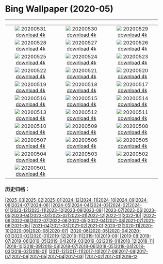 # Bing Wallpaper (2020-05)
**************
| | | |
| :----: | :----: | :----: |
| ![](https://www.bing.com/th?id=OHR.GreatReefDay_ZH-CN1185297376_1920x1080.jpg) 20200531 [download 4k](https://www.bing.com/th?id=OHR.GreatReefDay_ZH-CN1185297376_UHD.jpg) | ![](https://www.bing.com/th?id=OHR.WolfPup_ZH-CN1074513906_1920x1080.jpg) 20200530 [download 4k](https://www.bing.com/th?id=OHR.WolfPup_ZH-CN1074513906_UHD.jpg) | ![](https://www.bing.com/th?id=OHR.SantaCruzRiver_ZH-CN0935957996_1920x1080.jpg) 20200529 [download 4k](https://www.bing.com/th?id=OHR.SantaCruzRiver_ZH-CN0935957996_UHD.jpg) |
| ![](https://www.bing.com/th?id=OHR.MarleyBeach_ZH-CN0404372814_1920x1080.jpg) 20200528 [download 4k](https://www.bing.com/th?id=OHR.MarleyBeach_ZH-CN0404372814_UHD.jpg) | ![](https://www.bing.com/th?id=OHR.OldManWhiskers_ZH-CN9321160932_1920x1080.jpg) 20200527 [download 4k](https://www.bing.com/th?id=OHR.OldManWhiskers_ZH-CN9321160932_UHD.jpg) | ![](https://www.bing.com/th?id=OHR.EvergladesShowers_ZH-CN9209435866_1920x1080.jpg) 20200526 [download 4k](https://www.bing.com/th?id=OHR.EvergladesShowers_ZH-CN9209435866_UHD.jpg) |
| ![](https://www.bing.com/th?id=OHR.CheetahCubs_ZH-CN8863575385_1920x1080.jpg) 20200525 [download 4k](https://www.bing.com/th?id=OHR.CheetahCubs_ZH-CN8863575385_UHD.jpg) | ![](https://www.bing.com/th?id=OHR.TulipFieldsDE_ZH-CN8685077552_1920x1080.jpg) 20200524 [download 4k](https://www.bing.com/th?id=OHR.TulipFieldsDE_ZH-CN8685077552_UHD.jpg) | ![](https://www.bing.com/th?id=OHR.GreenanMaze_ZH-CN7987019078_1920x1080.jpg) 20200523 [download 4k](https://www.bing.com/th?id=OHR.GreenanMaze_ZH-CN7987019078_UHD.jpg) |
| ![](https://www.bing.com/th?id=OHR.SunSalutation_ZH-CN7833986255_1920x1080.jpg) 20200522 [download 4k](https://www.bing.com/th?id=OHR.SunSalutation_ZH-CN7833986255_UHD.jpg) | ![](https://www.bing.com/th?id=OHR.ReichenbachFalls_ZH-CN7578535270_1920x1080.jpg) 20200521 [download 4k](https://www.bing.com/th?id=OHR.ReichenbachFalls_ZH-CN7578535270_UHD.jpg) | ![](https://www.bing.com/th?id=OHR.PoppyDeer_ZH-CN8317016056_1920x1080.jpg) 20200520 [download 4k](https://www.bing.com/th?id=OHR.PoppyDeer_ZH-CN8317016056_UHD.jpg) |
| ![](https://www.bing.com/th?id=OHR.LavenderBee_ZH-CN0499654521_1920x1080.jpg) 20200519 [download 4k](https://www.bing.com/th?id=OHR.LavenderBee_ZH-CN0499654521_UHD.jpg) | ![](https://www.bing.com/th?id=OHR.RoaringFork_ZH-CN0315142196_1920x1080.jpg) 20200518 [download 4k](https://www.bing.com/th?id=OHR.RoaringFork_ZH-CN0315142196_UHD.jpg) | ![](https://www.bing.com/th?id=OHR.ElephantHerd_ZH-CN0652209931_1920x1080.jpg) 20200517 [download 4k](https://www.bing.com/th?id=OHR.ElephantHerd_ZH-CN0652209931_UHD.jpg) |
| ![](https://www.bing.com/th?id=OHR.LofotenIslands_ZH-CN0114482586_1920x1080.jpg) 20200516 [download 4k](https://www.bing.com/th?id=OHR.LofotenIslands_ZH-CN0114482586_UHD.jpg) | ![](https://www.bing.com/th?id=OHR.LacMidi_ZH-CN9682566554_1920x1080.jpg) 20200515 [download 4k](https://www.bing.com/th?id=OHR.LacMidi_ZH-CN9682566554_UHD.jpg) | ![](https://www.bing.com/th?id=OHR.NorthRimOpens_ZH-CN9513300299_1920x1080.jpg) 20200514 [download 4k](https://www.bing.com/th?id=OHR.NorthRimOpens_ZH-CN9513300299_UHD.jpg) |
| ![](https://www.bing.com/th?id=OHR.BaliRiceHarvest_ZH-CN9267319542_1920x1080.jpg) 20200513 [download 4k](https://www.bing.com/th?id=OHR.BaliRiceHarvest_ZH-CN9267319542_UHD.jpg) | ![](https://www.bing.com/th?id=OHR.MooseWatching_ZH-CN9115714564_1920x1080.jpg) 20200512 [download 4k](https://www.bing.com/th?id=OHR.MooseWatching_ZH-CN9115714564_UHD.jpg) | ![](https://www.bing.com/th?id=OHR.SeagullsChat_ZH-CN8973709588_1920x1080.jpg) 20200511 [download 4k](https://www.bing.com/th?id=OHR.SeagullsChat_ZH-CN8973709588_UHD.jpg) |
| ![](https://www.bing.com/th?id=OHR.OldPatriarchTree_ZH-CN8818146190_1920x1080.jpg) 20200510 [download 4k](https://www.bing.com/th?id=OHR.OldPatriarchTree_ZH-CN8818146190_UHD.jpg) | ![](https://www.bing.com/th?id=OHR.ZebraMom_ZH-CN8693599520_1920x1080.jpg) 20200509 [download 4k](https://www.bing.com/th?id=OHR.ZebraMom_ZH-CN8693599520_UHD.jpg) | ![](https://www.bing.com/th?id=OHR.BarnOwlMigration_ZH-CN8579914070_1920x1080.jpg) 20200508 [download 4k](https://www.bing.com/th?id=OHR.BarnOwlMigration_ZH-CN8579914070_UHD.jpg) |
| ![](https://www.bing.com/th?id=OHR.AdelaideVineyard_ZH-CN8408417885_1920x1080.jpg) 20200507 [download 4k](https://www.bing.com/th?id=OHR.AdelaideVineyard_ZH-CN8408417885_UHD.jpg) | ![](https://www.bing.com/th?id=OHR.WildflowerWeek_ZH-CN4593499387_1920x1080.jpg) 20200506 [download 4k](https://www.bing.com/th?id=OHR.WildflowerWeek_ZH-CN4593499387_UHD.jpg) | ![](https://www.bing.com/th?id=OHR.SiegeofCusco_ZH-CN9108219313_1920x1080.jpg) 20200505 [download 4k](https://www.bing.com/th?id=OHR.SiegeofCusco_ZH-CN9108219313_UHD.jpg) |
| ![](https://www.bing.com/th?id=OHR.CordovanCourts_ZH-CN8989880218_1920x1080.jpg) 20200504 [download 4k](https://www.bing.com/th?id=OHR.CordovanCourts_ZH-CN8989880218_UHD.jpg) | ![](https://www.bing.com/th?id=OHR.LastJedi_ZH-CN8789881870_1920x1080.jpg) 20200503 [download 4k](https://www.bing.com/th?id=OHR.LastJedi_ZH-CN8789881870_UHD.jpg) | ![](https://www.bing.com/th?id=OHR.LaughingOwl_ZH-CN8548558025_1920x1080.jpg) 20200502 [download 4k](https://www.bing.com/th?id=OHR.LaughingOwl_ZH-CN8548558025_UHD.jpg) |
| ![](https://www.bing.com/th?id=OHR.KasbahRoses_ZH-CN8429310380_1920x1080.jpg) 20200501 [download 4k](https://www.bing.com/th?id=OHR.KasbahRoses_ZH-CN8429310380_UHD.jpg) |  |  |

### 历史归档：

|[2025-03](bing/2025-03/2025-03.md)|[2025-02](bing/2025-02/2025-02.md)|[2025-01](bing/2025-01/2025-01.md)|[2024-12](bing/2024-12/2024-12.md)|[2024-11](bing/2024-11/2024-11.md)|[2024-10](bing/2024-10/2024-10.md)|[2024-09](bing/2024-09/2024-09.md)|[2024-08](bing/2024-08/2024-08.md)|[2024-07](bing/2024-07/2024-07.md)|[2024-06](bing/2024-06/2024-06.md)|
|[2024-05](bing/2024-05/2024-05.md)|[2024-04](bing/2024-04/2024-04.md)|[2024-03](bing/2024-03/2024-03.md)|[2024-02](bing/2024-02/2024-02.md)|[2024-01](bing/2024-01/2024-01.md)|[2023-12](bing/2023-12/2023-12.md)|[2023-11](bing/2023-11/2023-11.md)|[2023-10](bing/2023-10/2023-10.md)|[2023-09](bing/2023-09/2023-09.md)|[2023-08](bing/2023-08/2023-08.md)|
|[2023-07](bing/2023-07/2023-07.md)|[2023-06](bing/2023-06/2023-06.md)|[2023-05](bing/2023-05/2023-05.md)|[2023-04](bing/2023-04/2023-04.md)|[2023-03](bing/2023-03/2023-03.md)|[2023-02](bing/2023-02/2023-02.md)|[2023-01](bing/2023-01/2023-01.md)|[2022-12](bing/2022-12/2022-12.md)|[2022-11](bing/2022-11/2022-11.md)|[2022-10](bing/2022-10/2022-10.md)|
|[2022-09](bing/2022-09/2022-09.md)|[2022-08](bing/2022-08/2022-08.md)|[2022-07](bing/2022-07/2022-07.md)|[2022-06](bing/2022-06/2022-06.md)|[2022-05](bing/2022-05/2022-05.md)|[2022-04](bing/2022-04/2022-04.md)|[2021-08](bing/2021-08/2021-08.md)|[2021-07](bing/2021-07/2021-07.md)|[2021-06](bing/2021-06/2021-06.md)|[2021-05](bing/2021-05/2021-05.md)|
|[2021-04](bing/2021-04/2021-04.md)|[2021-03](bing/2021-03/2021-03.md)|[2021-02](bing/2021-02/2021-02.md)|[2021-01](bing/2021-01/2021-01.md)|[2020-12](bing/2020-12/2020-12.md)|[2020-11](bing/2020-11/2020-11.md)|[2020-10](bing/2020-10/2020-10.md)|[2020-09](bing/2020-09/2020-09.md)|[2020-08](bing/2020-08/2020-08.md)|[2020-07](bing/2020-07/2020-07.md)|
|[2020-06](bing/2020-06/2020-06.md)|[2020-05](bing/2020-05/2020-05.md)|[2020-04](bing/2020-04/2020-04.md)|[2020-03](bing/2020-03/2020-03.md)|[2020-02](bing/2020-02/2020-02.md)|[2020-01](bing/2020-01/2020-01.md)|[2019-12](bing/2019-12/2019-12.md)|[2019-11](bing/2019-11/2019-11.md)|[2019-10](bing/2019-10/2019-10.md)|[2019-09](bing/2019-09/2019-09.md)|
|[2019-08](bing/2019-08/2019-08.md)|[2019-07](bing/2019-07/2019-07.md)|[2019-06](bing/2019-06/2019-06.md)|[2019-05](bing/2019-05/2019-05.md)|[2019-04](bing/2019-04/2019-04.md)|[2019-03](bing/2019-03/2019-03.md)|[2019-02](bing/2019-02/2019-02.md)|[2019-01](bing/2019-01/2019-01.md)|[2018-12](bing/2018-12/2018-12.md)|[2018-11](bing/2018-11/2018-11.md)|
|[2018-10](bing/2018-10/2018-10.md)|[2018-09](bing/2018-09/2018-09.md)|[2018-08](bing/2018-08/2018-08.md)|[2018-07](bing/2018-07/2018-07.md)|[2018-06](bing/2018-06/2018-06.md)|[2018-05](bing/2018-05/2018-05.md)|[2018-04](bing/2018-04/2018-04.md)|[2018-03](bing/2018-03/2018-03.md)|[2018-02](bing/2018-02/2018-02.md)|[2018-01](bing/2018-01/2018-01.md)|
|[2017-12](bing/2017-12/2017-12.md)|[2017-11](bing/2017-11/2017-11.md)|[2017-10](bing/2017-10/2017-10.md)|[2017-09](bing/2017-09/2017-09.md)|[2017-08](bing/2017-08/2017-08.md)|[2017-07](bing/2017-07/2017-07.md)|[2017-06](bing/2017-06/2017-06.md)|[2017-05](bing/2017-05/2017-05.md)|[2017-04](bing/2017-04/2017-04.md)|[2017-03](bing/2017-03/2017-03.md)|
|[2017-02](bing/2017-02/2017-02.md)|[2017-01](bing/2017-01/2017-01.md)|[2016-12](bing/2016-12/2016-12.md)